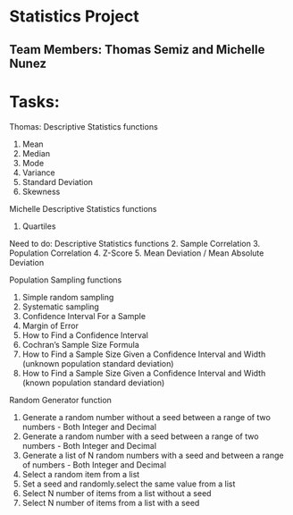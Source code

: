 # Statistics Project
## Team Members: Thomas Semiz and Michelle Nunez

# Tasks:
Thomas:
Descriptive Statistics functions
1. Mean
2. Median
3. Mode
4. Variance
5. Standard Deviation
6. Skewness


Michelle
Descriptive Statistics functions
1. Quartiles



Need to do:
Descriptive Statistics functions
2. Sample Correlation
3. Population Correlation
4. Z-Score
5. Mean Deviation / Mean Absolute Deviation

Population Sampling functions
1. Simple random sampling
2. Systematic sampling
3. Confidence Interval For a Sample
4. Margin of Error
5. How to Find a Confidence Interval
6. Cochran’s Sample Size Formula
7. How to Find a Sample Size Given a Confidence Interval and Width (unknown population standard deviation)
8. How to Find a Sample Size Given a Confidence Interval and Width (known population standard deviation)

Random Generator function
1. Generate a random number without a seed between a range of two numbers - Both Integer and Decimal
2. Generate a random number with a seed between a range of two numbers - Both Integer and Decimal
3. Generate a list of N random numbers with a seed and between a range of numbers - Both Integer and Decimal
4. Select a random item from a list
5. Set a seed and randomly.select the same value from a list
6. Select N number of items from a list without a seed
7. Select N number of items from a list with a seed


